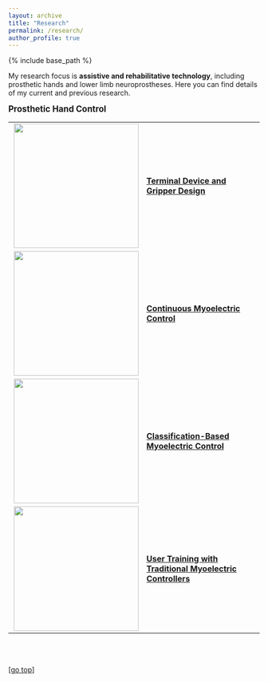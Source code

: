 ```yaml
---
layout: archive
title: "Research"
permalink: /research/
author_profile: true
---
```


{% include base_path %}

My research focus is **assistive and rehabilitative technology**, including prosthetic hands and lower limb neuroprostheses. Here you can find details of my current and previous research.

<strong><big>Prosthetic Hand Control</big></strong>
<br>

<table width="100%" style="border:0px solid white; width:100%">
<tr style="border:0px;">
    <td width="0%" style="border:0px;"><img src="https://digbychappell.github.io//images/research/non-humanoid.gif" align="right" width="250px"></td>
    <td width="0%" style="border:0px;"><a href="https://digbychappell.github.io/research/terminal_device_design/"><strong>Terminal Device and Gripper Design</strong></a></td>
</tr>
<tr style="border:0px;">
    <td width="0%" style="border:0px;"><img src="https://digbychappell.github.io//images/research/continuous.gif" align="right" width="250px"></td>
    <td width="0%" style="border:0px;"><a href="https://digbychappell.github.io/research/continuous_control/"><strong>Continuous Myoelectric Control</strong></a></td>
</tr>
<tr style="border:0px;">
    <td width="0%" style="border:0px;"><img src="https://digbychappell.github.io//images/research/classification.gif" align="right" width="250px"></td>
    <td width="0%" style="border:0px;"><a href="https://digbychappell.github.io/research/classification_control/"><strong>Classification-Based Myoelectric Control</strong></a></td>
</tr>
<tr style="border:0px;">
    <td width="0%" style="border:0px;"><img src="https://digbychappell.github.io//images/research/vr_training.gif" align="right" width="250px"></td>
    <td width="0%" style="border:0px;"><a href="https://digbychappell.github.io/research/user_training/"><strong>User Training with Traditional Myoelectric Controllers</strong></a></td>
</tr>
</table>
<br>
<br>

[[go top](https://digbychappell.github.io/research/)]  
